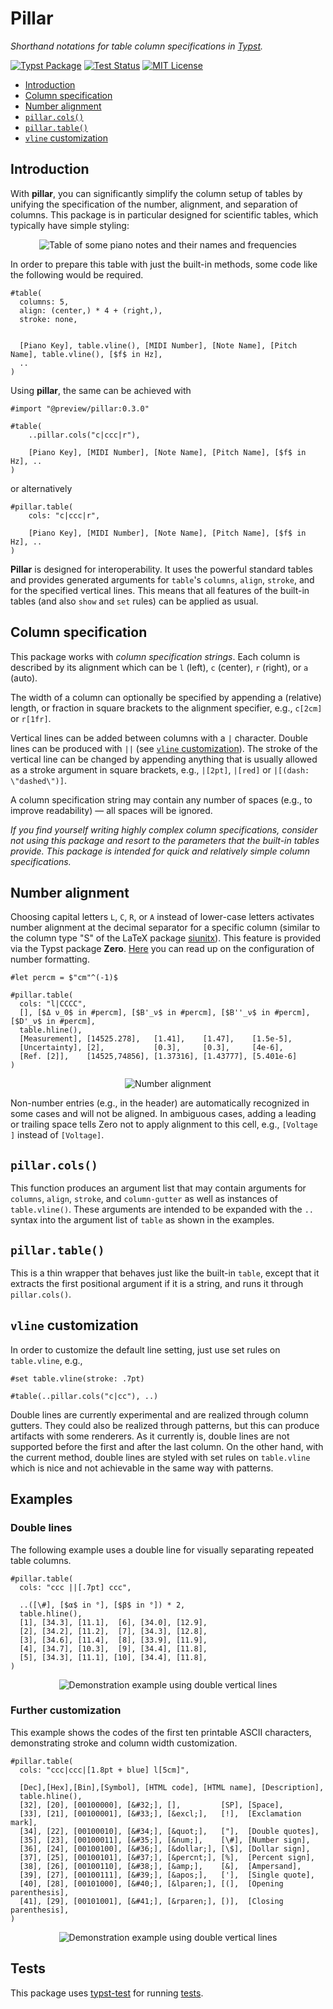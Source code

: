 # Pillar

_Shorthand notations for table column specifications in [Typst](https://typst.app/)._


[![Typst Package](https://img.shields.io/badge/dynamic/toml?url=https%3A%2F%2Fraw.githubusercontent.com%2FMc-Zen%2Fpillar%2Fv0.3.0%2Ftypst.toml&query=%24.package.version&prefix=v&logo=typst&label=package&color=239DAD)](https://typst.app/universe/package/pillar)
[![Test Status](https://github.com/Mc-Zen/pillar/actions/workflows/run_tests.yml/badge.svg)](https://github.com/Mc-Zen/pillar/actions/workflows/run_tests.yml)
[![MIT License](https://img.shields.io/badge/license-MIT-blue)](https://github.com/Mc-Zen/pillar/blob/main/LICENSE)



- [Introduction](#introduction)
- [Column specification](#column-specification)
- [Number alignment](#number-alignment)
- [`pillar.cols()`](#pillarcols)
- [`pillar.table()`](#pillartable)
- [`vline` customization](#vline-customization)

## Introduction
With **pillar**, you can significantly simplify the column setup of tables by unifying the specification of the number, alignment, and separation of columns. This package is in particular designed for scientific tables, which typically have simple styling:


<p align="center">
  <picture>
    <source media="(prefers-color-scheme: light)" srcset="https://github.com/user-attachments/assets/c0c60651-c682-4968-9ac9-0fa1e8d85dad">
    <source media="(prefers-color-scheme: dark)" srcset="https://github.com/user-attachments/assets/710ac89b-c03b-4975-8d46-90790ebcea9a">
    <img alt="Table of some piano notes and their names and frequencies" src="https://github.com/user-attachments/assets/c0c60651-c682-4968-9ac9-0fa1e8d85dad">
  </picture>
</p>

In order to prepare this table with just the built-in methods, some code like the following would be required.
```typ
#table(
  columns: 5,
  align: (center,) * 4 + (right,),
  stroke: none,


  [Piano Key], table.vline(), [MIDI Number], [Note Name], [Pitch Name], table.vline(), [$f$ in Hz],
  ..
)
```
Using **pillar**, the same can be achieved with 
```typ
#import "@preview/pillar:0.3.0"

#table(
    ..pillar.cols("c|ccc|r"),

    [Piano Key], [MIDI Number], [Note Name], [Pitch Name], [$f$ in Hz], ..
)
```
or alternatively 
```typ
#pillar.table(
    cols: "c|ccc|r",

    [Piano Key], [MIDI Number], [Note Name], [Pitch Name], [$f$ in Hz], ..
)
```

**Pillar** is designed for interoperability. It uses the powerful standard tables and provides generated arguments for `table`'s `columns`, `align`, `stroke`, and for the specified vertical lines. This means that all features of the built-in tables (and also `show` and `set` rules) can be applied as usual. 




## Column specification

This package works with _column specification strings_. Each column is described by its alignment which can be `l` (left), `c` (center), `r` (right), or `a` (auto). 

The width of a column can optionally be specified by appending a (relative) length, or fraction in square brackets to the alignment specifier, e.g., `c[2cm]` or `r[1fr]`. 

Vertical lines can be added between columns with a `|` character. Double lines can be produced with `||` (see [`vline` customization](#vline-customization)). The stroke of the vertical line can be changed by appending anything that is usually allowed as a stroke argument in square brackets, e.g., `|[2pt]`, `|[red]` or `|[(dash: \"dashed\")]`. 

A column specification string may contain any number of spaces (e.g., to improve readability) — all spaces will be ignored. 

_If you find yourself writing highly complex column specifications, consider not using this package and resort to the parameters that the built-in tables provide. This package is intended for quick and relatively simple column specifications._

## Number alignment

Choosing capital letters `L`, `C`, `R`, or `A` instead of lower-case letters activates number alignment at the decimal separator for a specific column (similar to the column type "S" of the LaTeX package [siunitx](https://github.com/josephwright/siunitx)). This feature is provided via the Typst package **Zero**. [Here](https://github.com/Mc-Zen/zero) you can read up on the configuration of number formatting. 

```typ
#let percm = $"cm"^(-1)$

#pillar.table(
  cols: "l|CCCC",
  [], [$Δ ν_0$ in #percm], [$B'_ν$ in #percm], [$B''_ν$ in #percm], [$D'_ν$ in #percm],
  table.hline(),
  [Measurement], [14525.278],   [1.41],    [1.47],    [1.5e-5],
  [Uncertainty], [2],           [0.3],     [0.3],     [4e-6],
  [Ref. [2]],    [14525,74856], [1.37316], [1.43777], [5.401e-6]
)
```


<p align="center">
  <picture>
    <source media="(prefers-color-scheme: light)" srcset="https://github.com/user-attachments/assets/066cd34e-7043-48c7-b067-e3256e942f14">
    <source media="(prefers-color-scheme: dark)" srcset="https://github.com/user-attachments/assets/2f1cfd30-00e1-400b-968e-c6ae39939d28">
    <img alt="Number alignment" src="https://github.com/user-attachments/assets/066cd34e-7043-48c7-b067-e3256e942f14">
  </picture>
</p>


Non-number entries (e.g., in the header) are automatically recognized in some cases and will not be aligned. In ambiguous cases, adding a leading or trailing space tells Zero not to apply alignment to this cell, e.g., `[Voltage ]` instead of `[Voltage]`. 


## `pillar.cols()`

This function produces an argument list that may contain arguments for `columns`, `align`, `stroke`, and `column-gutter` as well as instances of `table.vline()`. These arguments are intended to be expanded with the `..` syntax into the argument list of `table` as shown in the examples.  

## `pillar.table()`

This is a thin wrapper that behaves just like the built-in `table`, except that it extracts the first positional argument if it is a string, and runs it through `pillar.cols()`. 

## `vline` customization

In order to customize the default line setting, just use set rules on `table.vline`, e.g., 
```typ
#set table.vline(stroke: .7pt)

#table(..pillar.cols("c|cc"), ..)
```

Double lines are currently experimental and are realized through column gutters. They could also be realized through patterns, but this can produce artifacts with some renderers. As it currently is, double lines are not supported before the first and after the last column. On the other hand, with the current method, double lines are styled with set rules on `table.vline` which is nice and not achievable in the same way with patterns. 

## Examples

### Double lines
The following example uses a double line for visually separating repeated table columns. 
```typ
#pillar.table(
  cols: "ccc ||[.7pt] ccc",
  
  ..([\#], [$α$ in °], [$β$ in °]) * 2,
  table.hline(),
  [1], [34.3], [11.1],  [6], [34.0], [12.9],
  [2], [34.2], [11.2],  [7], [34.3], [12.8],
  [3], [34.6], [11.4],  [8], [33.9], [11.9],
  [4], [34.7], [10.3],  [9], [34.4], [11.8],
  [5], [34.3], [11.1], [10], [34.4], [11.8],
)
```


<p align="center">
  <picture>
    <source media="(prefers-color-scheme: light)" srcset="https://github.com/user-attachments/assets/e05e7bad-61b6-44f9-af34-5e558f338cdc">
    <source media="(prefers-color-scheme: dark)" srcset="https://github.com/user-attachments/assets/f1134ce3-dbd0-4a73-895d-544c3c9f2645">
    <img alt="Demonstration example using double vertical lines" src="https://github.com/user-attachments/assets/e05e7bad-61b6-44f9-af34-5e558f338cdc">
  </picture>
</p>

### Further customization

This example shows the codes of the first ten printable ASCII characters, demonstrating stroke and column width customization. 

```typ
#pillar.table(
  cols: "ccc|ccc|[1.8pt + blue] l[5cm]",
  
  [Dec],[Hex],[Bin],[Symbol], [HTML code], [HTML name], [Description],
  table.hline(),
  [32], [20], [00100000], [&#32;], [],         [SP], [Space],
  [33], [21], [00100001], [&#33;], [&excl;],   [!],  [Exclamation mark],
  [34], [22], [00100010], [&#34;], [&quot;],   ["],  [Double quotes],
  [35], [23], [00100011], [&#35;], [&num;],    [\#], [Number sign],
  [36], [24], [00100100], [&#36;], [&dollar;], [\$], [Dollar sign],
  [37], [25], [00100101], [&#37;], [&percnt;], [%],  [Percent sign],
  [38], [26], [00100110], [&#38;], [&amp;],    [&],  [Ampersand],
  [39], [27], [00100111], [&#39;], [&apos;],   ['],  [Single quote],
  [40], [28], [00101000], [&#40;], [&lparen;], [(],  [Opening parenthesis],
  [41], [29], [00101001], [&#41;], [&rparen;], [)],  [Closing parenthesis],
)
```

<p align="center">
  <picture>
    <source media="(prefers-color-scheme: light)" srcset="https://github.com/user-attachments/assets/9fae998e-033d-4d7e-9344-fe3778bbd9e6">
    <source media="(prefers-color-scheme: dark)" srcset="https://github.com/user-attachments/assets/e6c82d82-aa5e-4ea7-9517-a644b9f9355e">
    <img alt="Demonstration example using double vertical lines" src="https://github.com/user-attachments/assets/9fae998e-033d-4d7e-9344-fe3778bbd9e6">
  </picture>
</p>

## Tests
This package uses [typst-test](https://github.com/tingerrr/typst-test/) for running [tests](tests/). 
